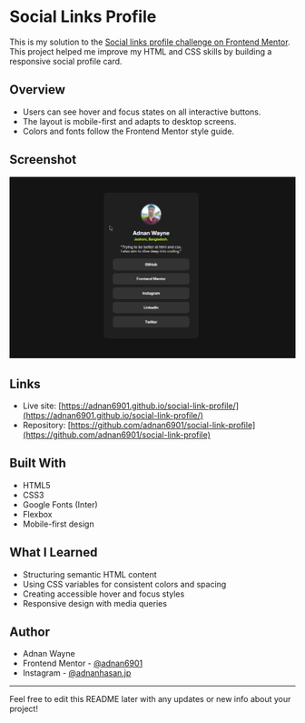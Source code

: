 # Social Links Profile

This is my solution to the [Social links profile challenge on Frontend Mentor](https://www.frontendmentor.io/challenges/social-links-profile-UG32l9m6dQ). This project helped me improve my HTML and CSS skills by building a responsive social profile card.

## Overview

- Users can see hover and focus states on all interactive buttons.
- The layout is mobile-first and adapts to desktop screens.
- Colors and fonts follow the Frontend Mentor style guide.

## Screenshot

![Screenshot](./preview.jpg)

## Links

- Live site: [https://adnan6901.github.io/social-link-profile/](https://adnan6901.github.io/social-link-profile/)
- Repository: [https://github.com/adnan6901/social-link-profile](https://github.com/adnan6901/social-link-profile)

## Built With

- HTML5  
- CSS3  
- Google Fonts (Inter)  
- Flexbox  
- Mobile-first design

## What I Learned

- Structuring semantic HTML content  
- Using CSS variables for consistent colors and spacing  
- Creating accessible hover and focus styles  
- Responsive design with media queries

## Author

- Adnan Wayne  
- Frontend Mentor - [@adnan6901](https://www.frontendmentor.io/profile/adnan6901)  
- Instagram - [@adnanhasan.jp](https://www.instagram.com/adnanhasan.jp)

---

Feel free to edit this README later with any updates or new info about your project!
  
